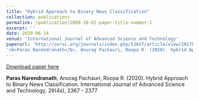 ```yaml
---
title: "Hybrid Approach to Binary News Classification"
collection: publications
permalink: /publication/2009-10-01-paper-title-number-1
excerpt: ''
date: 2020-06-14
venue: 'International Journal of Advanced Science and Technology'
paperurl: 'http://sersc.org/journals/index.php/IJAST/article/view/20178'
'<b>Paras Narendranath</b>, Anurag Pachauri, Roopa R. (2020). Hybrid Approach to Binary News Classification. International Journal of Advanced Science and Technology, 29(4s), 2367 - 2377'
---
```


[Download paper here](http://sersc.org/journals/index.php/IJAST/article/view/20178/10263)

<b>Paras Narendranath</b>, Anurag Pachauri, Roopa R. (2020). Hybrid Approach to Binary News Classification. International Journal of Advanced Science and Technology, 29(4s), 2367 - 2377